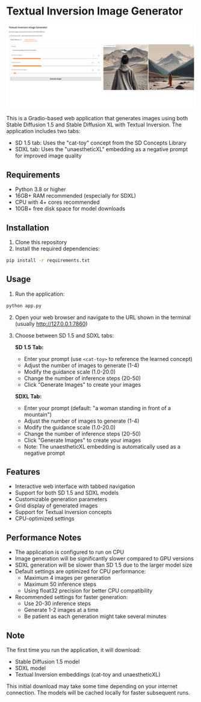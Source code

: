 # Textual Inversion Image Generator

![Textual Inversion Demo](thumbnail.png)

This is a Gradio-based web application that generates images using both Stable Diffusion 1.5 and Stable Diffusion XL with Textual Inversion. The application includes two tabs:
- SD 1.5 tab: Uses the "cat-toy" concept from the SD Concepts Library
- SDXL tab: Uses the "unaestheticXL" embedding as a negative prompt for improved image quality

## Requirements

- Python 3.8 or higher
- 16GB+ RAM recommended (especially for SDXL)
- CPU with 4+ cores recommended
- 10GB+ free disk space for model downloads

## Installation

1. Clone this repository
2. Install the required dependencies:
```bash
pip install -r requirements.txt
```

## Usage

1. Run the application:
```bash
python app.py
```

2. Open your web browser and navigate to the URL shown in the terminal (usually http://127.0.0.1:7860)

3. Choose between SD 1.5 and SDXL tabs:

   **SD 1.5 Tab:**
   - Enter your prompt (use `<cat-toy>` to reference the learned concept)
   - Adjust the number of images to generate (1-4)
   - Modify the guidance scale (1.0-20.0)
   - Change the number of inference steps (20-50)
   - Click "Generate Images" to create your images

   **SDXL Tab:**
   - Enter your prompt (default: "a woman standing in front of a mountain")
   - Adjust the number of images to generate (1-4)
   - Modify the guidance scale (1.0-20.0)
   - Change the number of inference steps (20-50)
   - Click "Generate Images" to create your images
   - Note: The unaestheticXL embedding is automatically used as a negative prompt

## Features

- Interactive web interface with tabbed navigation
- Support for both SD 1.5 and SDXL models
- Customizable generation parameters
- Grid display of generated images
- Support for Textual Inversion concepts
- CPU-optimized settings

## Performance Notes

- The application is configured to run on CPU
- Image generation will be significantly slower compared to GPU versions
- SDXL generation will be slower than SD 1.5 due to the larger model size
- Default settings are optimized for CPU performance:
  - Maximum 4 images per generation
  - Maximum 50 inference steps
  - Using float32 precision for better CPU compatibility
- Recommended settings for faster generation:
  - Use 20-30 inference steps
  - Generate 1-2 images at a time
  - Be patient as each generation might take several minutes

## Note

The first time you run the application, it will download:
- Stable Diffusion 1.5 model
- SDXL model
- Textual Inversion embeddings (cat-toy and unaestheticXL)

This initial download may take some time depending on your internet connection. The models will be cached locally for faster subsequent runs. 